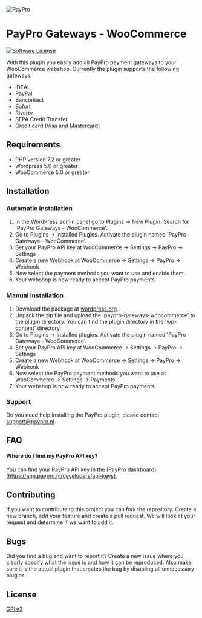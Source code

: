 ![PayPro](https://paypro.nl/images/logo-ie.png)
# PayPro Gateways - WooCommerce
[![Software License](https://img.shields.io/badge/license-GPLv2-brightgreen.svg?style=flat-square)](LICENSE.md)

With this plugin you easily add all PayPro payment gateways to your WooCommerce webshop. Currently the plugin supports the following gateways:

- iDEAL
- PayPal
- Bancontact
- Sofort
- Riverty
- SEPA Credit Transfer
- Credit card (Visa and Mastercard)

## Requirements

- PHP version 7.2 or greater
- Wordpress 5.0 or greater
- WooCommerce 5.0 or greater

## Installation

### Automatic installation
1. In the WordPress admin panel go to Plugins -> New Plugin. Search for 'PayPro Gateways - WooCommerce'.
2. Go to Plugins -> Installed Plugins. Activate the plugin named 'PayPro Gateways - WooCommerce'.
3. Set your PayPro API key at WooCommerce -> Settings -> PayPro -> Settings
4. Create a new Webhook at WooCommerce -> Settings -> PayPro -> Webhook
5. Now select the payment methods you want to use and enable them.
6. Your webshop is now ready to accept PayPro payments.

### Manual installation
1. Download the package at [wordpress.org](https://wordpress.org/plugins/paypro-gateways-woocommerce).
2. Unpack the zip file and upload the 'paypro-gateways-woocommerce' to the plugin directory. You can find the plugin directory in the 'wp-content' directory.
3. Go to Plugins -> Installed plugins. Activate the plugin named 'PayPro Gateways - WooCommerce'.
4. Set your PayPro API key at WooCommerce -> Settings -> PayPro -> Settings
5. Create a new Webhook at WooCommerce -> Settings -> PayPro -> Webhook
6. Now select the PayPro payment methods you want to use at WooCommerce -> Settings -> Payments.
7. Your webshop is now ready to accept PayPro payments.

### Support
Do you need help installing the PayPro plugin, please contact [support@paypro.nl](mailto:support@paypro.nl).

## FAQ

#### Where do I find my PayPro API key?
You can find your PayPro API key in the (PayPro dashboard)[https://app.paypro.nl/developers/api-keys].

## Contributing
If you want to contribute to this project you can fork the repository. Create a new branch, add your feature and create a pull request. We will look at your request and determine if we want to add it.

## Bugs
Did you find a bug and want to report it? Create a new issue where you clearly specify what the issue is and how it can be reproduced. Also make sure it is the actual plugin that creates the bug by disabling all unnecessary plugins.

## License
[GPLv2](http://opensource.org/licenses/GPL-2.0)
